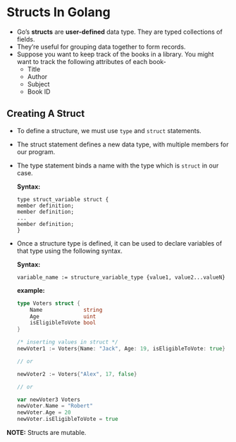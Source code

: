# Structs In Golang

* Go’s **structs** are **user-defined** data type. They are typed collections of fields.
* They’re useful for grouping data together to form records.
* Suppose you want to keep track of the books in a library. You might want to track the following attributes of each book-
    - Title
    - Author
    - Subject
    - Book ID


## Creating A Struct
* To define a structure, we must use `type` and `struct` statements.
* The struct statement defines a new data type, with multiple members for our program.
* The type statement binds a name with the type which is `struct` in our case.

    **Syntax:**
    ```
    type struct_variable struct {
    member definition;
    member definition;
    ...
    member definition;
    }
    ```
* Once a structure type is defined, it can be used to declare variables of that type using the following syntax.
    
    **Syntax:**
    ```
    variable_name := structure_variable_type {value1, value2...valueN}
    ```

    **example:**
    ```go
    type Voters struct {
        Name             string
        Age              uint
        isEligibleToVote bool
    }

    /* inserting values in struct */
	newVoter1 := Voters{Name: "Jack", Age: 19, isEligibleToVote: true}

    // or

	newVoter2 := Voters{"Alex", 17, false}

	// or

	var newVoter3 Voters
	newVoter.Name = "Robert"
	newVoter.Age = 20
	newVoter.isEligibleToVote = true
    ```

**NOTE:** Structs are mutable.
